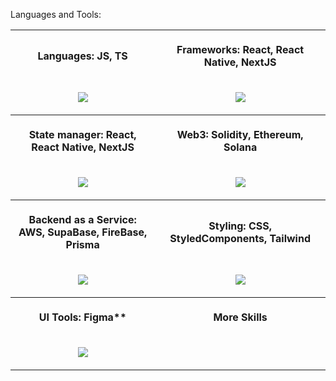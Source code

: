<span style="text-decoration: none;">Languages and Tools:</span>

<table>
  <tr>
    <th align="center" style="text-decoration: none;">
      <img width="441" height="1">
      <p>
          Languages: JS, TS
      </p>
    </th>
    <th align="center" style="text-decoration: none;">
      <img width="441" height="1">
      <p>
          Frameworks: React, React Native, NextJS
      </p>
    </th>
  </tr>
  <tr>
    <td>
      <!-- Languages -->
      <p align="center">
        <img src="https://skillicons.dev/icons?i=js,ts" />
      </p>
    </td>
    <td>
      <!-- Frameworks -->
      <p align="center">
        <img src="https://skillicons.dev/icons?i=react,electron,nextjs" />
      </p>
    </td>
  </tr>
  <tr>
    <th align="center" style="text-decoration: none;">
      <img width="441" height="1">
      <p>
          State manager: React, React Native, NextJS
      </p>
    </th>
    <th align="center" style="text-decoration: none;">
      <img width="441" height="1">
      <p>
          Web3: Solidity, Ethereum, Solana
      </p>
    </th>
  </tr>
  <tr>
    <td>
      <!-- State manager -->
      <p align="center">
        <img src="https://skillicons.dev/icons?i=redux,redis" />
      </p>
    </td>
    <td>
      <!-- Web3 -->
      <p align="center">
        <img src="https://skillicons.dev/icons?i=solidity" />
      </p>
    </td>
  </tr>
  <tr>
    <th align="center" style="text-decoration: none;">
      <img width="441" height="1">
      <p>
          Backend as a Service: AWS, SupaBase, FireBase, Prisma
      </p>
    </th>
    <th align="center" style="text-decoration: none;">
      <img width="441" height="1">
      <p>
          Styling: CSS, StyledComponents, Tailwind
      </p>
    </th>
  </tr>
  <tr>
    <td>
      <!-- BaaS -->
      <p align="center">
        <img src="https://skillicons.dev/icons?i=aws,supabase,firebase,prisma" />
      </p>
    </td>
    <td>
      <!-- Styling -->
      <p align="center">
        <img src="https://skillicons.dev/icons?i=css,styledcomponents,tailwind" />
      </p>
    </td>
  </tr>
  <tr>
    <th align="center" style="text-decoration: none;">
      <img width="441" height="1">
      <p>
          UI Tools: Figma**
      </p>
    </th>
    <th align="center" style="text-decoration: none;">
      <img width="441" height="1">
      <p>
          More Skills
      </p>
    </th>
  </tr>
  <tr>
    <td>
      <!-- UI Tools -->
      <p align="center">
        <img src="https://skillicons.dev/icons?i=figma" />
      </p>
    </td>
  </tr>
</table>
